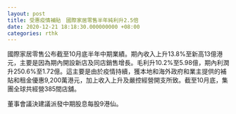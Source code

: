 ```yaml
---
layout: post
title: 受惠疫情補貼　國際家居零售半年純利升2.5倍
date: 2020-12-21 18:18:30.000000000 +08:00
categories: rthk
---
```


國際家居零售公布截至10月底半年中期業績。期內收入上升13.8%至新高13億港元，主要是因為期內開設新店及同店銷售增長。毛利升10.2%至5.98億，期內利潤升250.6%至1.72億。這主要是由於疫情持續，獲本地和海外政府和業主提供的補貼和租金優惠9,200萬港元，加上收入上升及嚴控經營開支所致。截至10月底，集團全球共經營385間店舖。

董事會議決建議派發中期股息每股9港仙。
